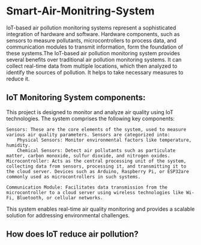 # Smart-Air-Monitring-System

IoT-based air pollution monitoring systems represent a sophisticated integration of hardware and software. Hardware components, such as sensors to measure pollutants, microcontrollers to process data, and communication modules to transmit information, form the foundation of these systems.The IoT-based air pollution monitoring system provides several benefits over traditional air pollution monitoring systems. It can collect real-time data from multiple locations, which then analyzed to identify the sources of pollution. It helps to take necessary measures to reduce it.

## IoT Monitoring System components:
This project is designed to monitor and analyze air quality using IoT technologies. The system comprises the following key components:

    Sensors: These are the core elements of the system, used to measure various air quality parameters. Sensors are categorized into:
        Physical Sensors: Monitor environmental factors like temperature, humidity.
        Chemical Sensors: Detect air pollutants such as particulate matter, carbon monoxide, sulfur dioxide, and nitrogen oxides.
    Microcontroller: Acts as the central processing unit of the system, collecting data from sensors, processing it, and transmitting it to the cloud server. Devices such as Arduino, Raspberry Pi, or ESP32are commonly used as microcontrollers in such systems.

    Communication Module: Facilitates data transmission from the microcontroller to a cloud server using wireless technologies like Wi-Fi, Bluetooth, or cellular networks.

This system enables real-time air quality monitoring and provides a scalable solution for addressing environmental challenges.

## How does IoT reduce air pollution? 
